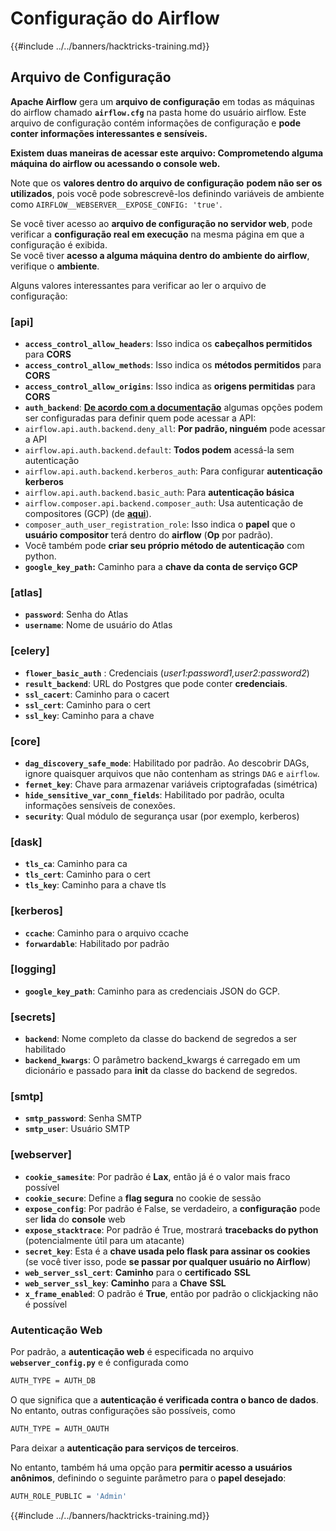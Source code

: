 # Configuração do Airflow

{{#include ../../banners/hacktricks-training.md}}

## Arquivo de Configuração

**Apache Airflow** gera um **arquivo de configuração** em todas as máquinas do airflow chamado **`airflow.cfg`** na pasta home do usuário airflow. Este arquivo de configuração contém informações de configuração e **pode conter informações interessantes e sensíveis.**

**Existem duas maneiras de acessar este arquivo: Comprometendo alguma máquina do airflow ou acessando o console web.**

Note que os **valores dentro do arquivo de configuração** **podem não ser os utilizados**, pois você pode sobrescrevê-los definindo variáveis de ambiente como `AIRFLOW__WEBSERVER__EXPOSE_CONFIG: 'true'`.

Se você tiver acesso ao **arquivo de configuração no servidor web**, pode verificar a **configuração real em execução** na mesma página em que a configuração é exibida.\
Se você tiver **acesso a alguma máquina dentro do ambiente do airflow**, verifique o **ambiente**.

Alguns valores interessantes para verificar ao ler o arquivo de configuração:

### \[api]

- **`access_control_allow_headers`**: Isso indica os **cabeçalhos permitidos** para **CORS**
- **`access_control_allow_methods`**: Isso indica os **métodos permitidos** para **CORS**
- **`access_control_allow_origins`**: Isso indica as **origens permitidas** para **CORS**
- **`auth_backend`**: [**De acordo com a documentação**](https://airflow.apache.org/docs/apache-airflow/stable/security/api.html) algumas opções podem ser configuradas para definir quem pode acessar a API:
- `airflow.api.auth.backend.deny_all`: **Por padrão, ninguém** pode acessar a API
- `airflow.api.auth.backend.default`: **Todos podem** acessá-la sem autenticação
- `airflow.api.auth.backend.kerberos_auth`: Para configurar **autenticação kerberos**
- `airflow.api.auth.backend.basic_auth`: Para **autenticação básica**
- `airflow.composer.api.backend.composer_auth`: Usa autenticação de compositores (GCP) (de [**aqui**](https://cloud.google.com/composer/docs/access-airflow-api)).
- `composer_auth_user_registration_role`: Isso indica o **papel** que o **usuário compositor** terá dentro do **airflow** (**Op** por padrão).
- Você também pode **criar seu próprio método de autenticação** com python.
- **`google_key_path`:** Caminho para a **chave da conta de serviço GCP**

### **\[atlas]**

- **`password`**: Senha do Atlas
- **`username`**: Nome de usuário do Atlas

### \[celery]

- **`flower_basic_auth`** : Credenciais (_user1:password1,user2:password2_)
- **`result_backend`**: URL do Postgres que pode conter **credenciais**.
- **`ssl_cacert`**: Caminho para o cacert
- **`ssl_cert`**: Caminho para o cert
- **`ssl_key`**: Caminho para a chave

### \[core]

- **`dag_discovery_safe_mode`**: Habilitado por padrão. Ao descobrir DAGs, ignore quaisquer arquivos que não contenham as strings `DAG` e `airflow`.
- **`fernet_key`**: Chave para armazenar variáveis criptografadas (simétrica)
- **`hide_sensitive_var_conn_fields`**: Habilitado por padrão, oculta informações sensíveis de conexões.
- **`security`**: Qual módulo de segurança usar (por exemplo, kerberos)

### \[dask]

- **`tls_ca`**: Caminho para ca
- **`tls_cert`**: Caminho para o cert
- **`tls_key`**: Caminho para a chave tls

### \[kerberos]

- **`ccache`**: Caminho para o arquivo ccache
- **`forwardable`**: Habilitado por padrão

### \[logging]

- **`google_key_path`**: Caminho para as credenciais JSON do GCP.

### \[secrets]

- **`backend`**: Nome completo da classe do backend de segredos a ser habilitado
- **`backend_kwargs`**: O parâmetro backend_kwargs é carregado em um dicionário e passado para **init** da classe do backend de segredos.

### \[smtp]

- **`smtp_password`**: Senha SMTP
- **`smtp_user`**: Usuário SMTP

### \[webserver]

- **`cookie_samesite`**: Por padrão é **Lax**, então já é o valor mais fraco possível
- **`cookie_secure`**: Define a **flag segura** no cookie de sessão
- **`expose_config`**: Por padrão é False, se verdadeiro, a **configuração** pode ser **lida** do **console** web
- **`expose_stacktrace`**: Por padrão é True, mostrará **tracebacks do python** (potencialmente útil para um atacante)
- **`secret_key`**: Esta é a **chave usada pelo flask para assinar os cookies** (se você tiver isso, pode **se passar por qualquer usuário no Airflow**)
- **`web_server_ssl_cert`**: **Caminho** para o **certificado** **SSL**
- **`web_server_ssl_key`**: **Caminho** para a **Chave** **SSL**
- **`x_frame_enabled`**: O padrão é **True**, então por padrão o clickjacking não é possível

### Autenticação Web

Por padrão, a **autenticação web** é especificada no arquivo **`webserver_config.py`** e é configurada como
```bash
AUTH_TYPE = AUTH_DB
```
O que significa que a **autenticação é verificada contra o banco de dados**. No entanto, outras configurações são possíveis, como
```bash
AUTH_TYPE = AUTH_OAUTH
```
Para deixar a **autenticação para serviços de terceiros**.

No entanto, também há uma opção para **permitir acesso a usuários anônimos**, definindo o seguinte parâmetro para o **papel desejado**:
```bash
AUTH_ROLE_PUBLIC = 'Admin'
```
{{#include ../../banners/hacktricks-training.md}}
